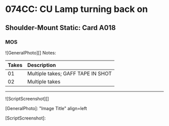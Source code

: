 # 074CC: CU Lamp turning back on

## Shoulder-Mount Static: Card A018

### MOS

![GeneralPhoto][]
Notes: 

| Takes | Description |
|:---|:----|
| 01 | Multiple takes; GAFF TAPE IN SHOT |
| 02 | Multiple takes |

----

![ScriptScreenshot][]


[GeneralPhoto]:  "Image Title" align=left

[ScriptScreenshot]: 
